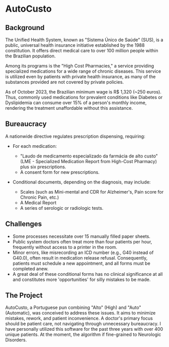 # AutoCusto

## Background

The Unified Health System, known as "Sistema Único de Saúde" (SUS), is a public, universal health insurance initiative established by the 1988 constitution. It offers direct medical care to over 100 million people within the Brazilian population.

Among its programs is the "High Cost Pharmacies," a service providing specialized medications for a wide range of chronic diseases. This service is utilized even by patients with private health insurance, as many of the substances provided are not covered by private policies.

As of October 2023, the Brazilian minimum wage is R$ 1,320 (~250 euros). Thus, commonly used medications for prevalent conditions like Diabetes or Dyslipidemia can consume over 15% of a person's monthly income, rendering the treatment unaffordable without this assistance.

## Bureaucracy

A nationwide directive regulates prescription dispensing, requiring:

- For each medication:
    - "Laudo de medicamento especializado da farmácia de alto custo" (LME - Specialized Medication Report from High-Cost Pharmacy) plus six prescriptions.
    - A consent form for new prescriptions.
  
- Conditional documents, depending on the diagnosis, may include:
    - Scales (such as Mini-mental and CDR for Alzheimer's, Pain score for Chronic Pain, etc.)
    - A Medical Report
    - A series of serologic or radiologic tests.
 

## Challenges

- Some processes necessitate over 15 manually filled paper sheets.
- Public system doctors often treat more than four patients per hour, frequently without access to a printer in the room.
- Minor errors, like misrecording an ICD number (e.g., G40 instead of G40.0), often result in medication release refusal. Consequently, patients must schedule a new appointment, and all forms must be completed anew.
- A great deal of these conditional forms has no clinical significance at all and constitutes more 'opportunities' for silly mistakes to be made.

## The Project

AutoCusto, a Portuguese pun combining "Alto" (High) and "Auto" (Automatic), was conceived to address these issues. It aims to minimize mistakes, rework, and patient inconvenience. A doctor's primary focus should be patient care, not navigating through unnecessary bureaucracy. I have personally utilized this software for the past three years with over 400 unique patients. At the moment, the algorithm if fine-grained to Neurologic Disorders.
